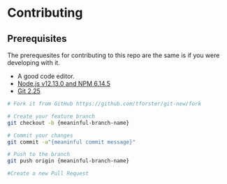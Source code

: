 # Contributing

## Prerequisites

The prerequesites for contributing to this repo are the same is if you were developing with it.

- A good code editor.
- [Node.js v12.13.0 and NPM 6.14.5](https://nodejs.org/en/download/)
- [Git 2.25](https://git-scm.com/downloads)

```sh
# Fork it from GitHub https://github.com/tforster/git-new/fork

# Create your feature branch
git checkout -b {meaninful-branch-name}

# Commit your changes
git commit -a"{meaninful commit message}"

# Push to the branch
git push origin {meaninful-branch-name}

#Create a new Pull Request
```
